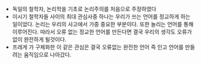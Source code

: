 - 독일의 철학자, 논리학을 기초로 논리주의를 처음으로 주장하였다
- 이시기 철학자들 사이의 최대 관심사중 하나는 우리가 쓰는 언어를 정교하게 하는 일이었다. 논리는 우리의 사고에서 가중 중요한 부분이다. 또한 놀리는 언어를 통해 이루어진다. 따라서 오류 없는 정교한 언어를 만든다면 결국 우리의 생각도 오류가 없이 완전하게 될것이다. 
- 프레게 가 구체화한 이 같은 관심은 결국 오류없는 완전한 언어 즉 인고 언어를 만들려는 움직임으로 나아갔다.
